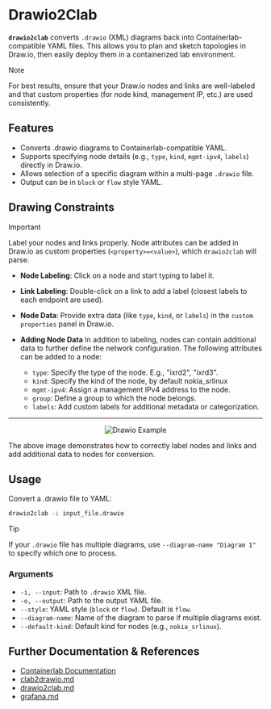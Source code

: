 # Drawio2Clab

**`drawio2clab`** converts `.drawio` (XML) diagrams back into Containerlab-compatible
YAML files. This allows you to plan and sketch topologies in Draw.io, then easily 
deploy them in a containerized lab environment.

> [!NOTE]
> For best results, ensure that your Draw.io nodes and links are well-labeled and that custom properties (for node kind, management IP, etc.) are used consistently.

## Features

- Converts .drawio diagrams to Containerlab-compatible YAML.
- Supports specifying node details (e.g., `type`, `kind`, `mgmt-ipv4`, `labels`) 
  directly in Draw.io.
- Allows selection of a specific diagram within a multi-page `.drawio` file.
- Output can be in `block` or `flow` style YAML.



## Drawing Constraints

> [!IMPORTANT]
> Label your nodes and links properly. Node attributes can be added in Draw.io 
> as custom properties (`<property>=<value>`), which `drawio2clab` will parse.

- **Node Labeling**: Click on a node and start typing to label it.
- **Link Labeling**: Double-click on a link to add a label (closest labels to 
  each endpoint are used).
- **Node Data**: Provide extra data (like `type`, `kind`, or `labels`) in 
  the `custom properties` panel in Draw.io.
  
- **Adding Node Data**
In addition to labeling, nodes can contain additional data to further define the network configuration. The following attributes can be added to a node:

  - `type`: Specify the type of the node. E.g., "ixrd2", "ixrd3".
  - `kind`: Specify the kind of the node, by default nokia_srlinux
  - `mgmt-ipv4`: Assign a management IPv4 address to the node.
  - `group`: Define a group to which the node belongs.
  - `labels`: Add custom labels for additional metadata or categorization.
---

<p align="center">
  <img src="./img/drawio1.png" alt="Drawio Example">
</p>


The above image demonstrates how to correctly label nodes and links and add additional data to nodes for conversion.


## Usage
Convert a .drawio file to YAML:

```bash
drawio2clab -i input_file.drawio
```

> [!TIP]
> If your `.drawio` file has multiple diagrams, use 
> `--diagram-name "Diagram 1"` to specify which one to process.

### Arguments

- `-i, --input`: Path to `.drawio` XML file.
- `-o, --output`: Path to the output YAML file.
- `--style`: YAML style (`block` or `flow`). Default is `flow`.
- `--diagram-name`: Name of the diagram to parse if multiple diagrams exist.
- `--default-kind`: Default kind for nodes (e.g., `nokia_srlinux`).

## Further Documentation & References

- [Containerlab Documentation](https://containerlab.dev)
- [clab2drawio.md](./clab2drawio.md)
- [drawio2clab.md](./drawio2clab.md)
- [grafana.md](./grafana.md)
